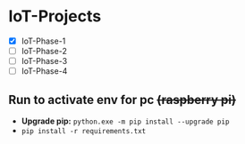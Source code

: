 # IoT-Projects
- [x] IoT-Phase-1
- [ ] IoT-Phase-2
- [ ] IoT-Phase-3
- [ ] IoT-Phase-4

## Run to activate env for pc ~~(raspberry pi)~~
- **Upgrade pip:** `python.exe -m pip install --upgrade pip`
- `pip install -r requirements.txt`
